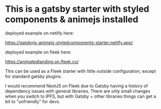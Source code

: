 # This is a gatsby starter with styled components & animejs installed

deployed example on netlify here:

https://gatsbyjs-animejs-styledcomponents-starter.netlify.app/

deployed example on fleek here:

https://animatedlanding.on.fleek.co/

This can be used as a Fleek starter with little outside configuration, except for standard gatsby plugins.

I would recommend NextJS on Fleek due to Gatsby having a history of dependency issues with general libraries. There are only small changes when you switch to IPFS, but with Gatsby + other libraries things can get a bit to "unfriendly" for devs.
